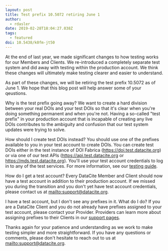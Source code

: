```yaml
---
layout: post
title: Test prefix 10.5072 retiring June 1
author:
  - rdasler
date: 2019-02-28T18:04:27.038Z
tags:
  - featured
doi: 10.5438/k0fm-jt50
---
```

At the end of last year, we made significant changes to how testing works for our Members and Clients. We re-introduced a completely separate test system and did away with testing within the production account. We think these changes will ultimately make testing clearer and easier to understand. 

As part of these changes, we will be retiring the test prefix 10.5072 as of June 1. We hope that this blog post will help answer some of your qeustions. 

Why is the test prefix going away? 
We want to create a hard division between your real DOIs and your test DOIs so that it's clear when you're doing something permanent and when you're not. Having a so-called "test prefix" in your production account that is incapable of creating any live DOIs contributes to the ambiguity and confusion that our test system updates were trying to solve. 

How should I create test DOIs instead? 
You should use one of the prefixes available to you in your test account to create DOIs. You can create test DOIs either in the test instance of DOI Fabrica (<https://doi.test.datacite.org>) or via one of our test APIs (https://api.test.datacite.org or https://mds.test.datacite.org). You'll use your test account credentials to log in to any of the test services. For more information, see our [testing guide](https://support.datacite.org/docs/testing-guide). 

How do I get a test account?
Every DataCite Member and Client should now have a test account in addition to their production account. If we missed you during the transition and you don't yet have test account credentials, please contact us at <mailto:support@datacite.org>. 

I have a test account, but I don't see any prefixes in it. What do I do? 
If you are a DataCite Client and you do not already have prefixes assigned to your test account, please contact your Provider. Providers can learn more about assigning prefixes to their Clients in our [support pages](https://support.datacite.org/docs/create-a-client-in-fabrica-test#section-assign-a-prefix).

Thanks again for your patience and understanding as we work to make testing simpler and more straightforward. If you have any questions or comments, please don't hesitate to reach out to us at <mailto:support@datacite.org>.
